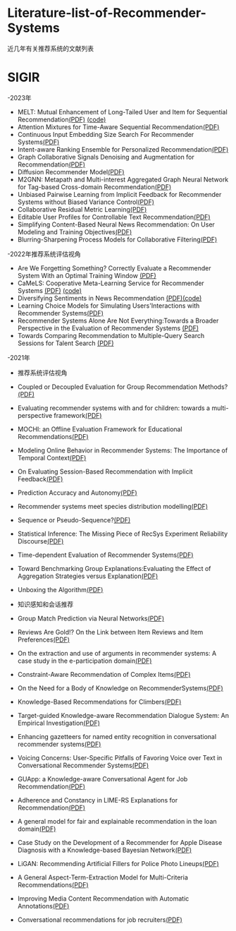 # Literature-list-of-Recommender-Systems
近几年有关推荐系统的文献列表
# SIGIR
-2023年
- MELT: Mutual Enhancement of Long-Tailed User and Item for Sequential Recommendation[(PDF)](https://arxiv.org/pdf/2304.08382.pdf) [(code)](https://link.zhihu.com/?target=https%3A//github.com/rlqja1107/MELT)
- Attention Mixtures for Time-Aware Sequential Recommendation[(PDF)](https://arxiv.org/pdf/2304.08158.pdf)
- Continuous Input Embedding Size Search For Recommender Systems[(PDF)](https://arxiv.org/pdf/2304.03501.pdf)
- Intent-aware Ranking Ensemble for Personalized Recommendation[(PDF)](https://arxiv.org/pdf/2304.07450.pdf)
- Graph Collaborative Signals Denoising and Augmentation for Recommendation[(PDF)](https://arxiv.org/pdf/2304.03344.pdf)
- Diffusion Recommender Model[(PDF)](https://arxiv.org/pdf/2304.04971.pdf)
- M2GNN: Metapath and Multi-interest Aggregated Graph Neural Network for Tag-based Cross-domain Recommendation[(PDF)](https://arxiv.org/pdf/2304.07911.pdf)
- Unbiased Pairwise Learning from Implicit Feedback for Recommender Systems without Biased Variance Control[(PDF)](https://arxiv.org/pdf/2304.05066.pdf)
- Collaborative Residual Metric Learning[(PDF)](https://arxiv.org/pdf/2304.07971.pdf)
- Editable User Profiles for Controllable Text Recommendation[(PDF)](https://arxiv.org/pdf/2304.04250.pdf)
- Simplifying Content-Based Neural News Recommendation: On User Modeling and Training Objectives[(PDF)](https://arxiv.org/pdf/2304.04250.pdf)
- Blurring-Sharpening Process Models for Collaborative Filtering[(PDF)](http://sclab.yonsei.ac.kr/publications/Papers/IC/2023_01_SIGIR_JHC.pdf)


-2022年推荐系统评估视角
- Are We Forgetting Something? Correctly Evaluate a Recommender System With an Optimal Training Window [(PDF)](https://ceur-ws.org/Vol-3228/paper1.pdf)
- CaMeLS: Cooperative Meta-Learning Service for Recommender Systems [(PDF)](https://ceur-ws.org/Vol-3228/paper2.pdf) [(code)](https://camels.recommender-systems.com/)
- Diversifying Sentiments in News Recommendation [(PDF)](https://ceur-ws.org/Vol-3228/paper3.pdf)[(code)](https://github.com/MeteSertkan/newsrec)
- Learning Choice Models for Simulating Users'Interactions with Recommender Systems[(PDF)](https://ceur-ws.org/Vol-3228/paper4.pdf)
- Recommender Systems Alone Are Not Everything:Towards a Broader Perspective in the Evaluation of Recommender Systems [(PDF)](https://ceur-ws.org/Vol-3228/paper5.pdf)
- Towards Comparing Recommendation to Multiple-Query Search Sessions for Talent Search [(PDF)](https://ceur-ws.org/Vol-3228/paper6.pdf)

  
-2021年
- 推荐系统评估视角
- Coupled or Decoupled Evaluation for Group Recommendation Methods?[(PDF)](https://ceur-ws.org/Vol-2955/paper1.pdf)
- Evaluating recommender systems with and for children: towards a multi-perspective framework[(PDF)](https://ceur-ws.org/Vol-2955/paper2.pdf)
- MOCHI: an Offline Evaluation Framework for Educational Recommendations[(PDF)](https://ceur-ws.org/Vol-2955/paper3.pdf)
- Modeling Online Behavior in Recommender Systems: The Importance of Temporal Context[(PDF)](https://ceur-ws.org/Vol-2955/paper4.pdf)
- On Evaluating Session-Based Recommendation with Implicit Feedback[(PDF)](https://ceur-ws.org/Vol-2955/paper5.pdf)
- Prediction Accuracy and Autonomy[(PDF)](https://ceur-ws.org/Vol-2955/paper6.pdf)
- Recommender systems meet species distribution modelling[(PDF)](https://ceur-ws.org/Vol-2955/paper7.pdf)
- Sequence or Pseudo-Sequence?[(PDF)](https://ceur-ws.org/Vol-2955/paper8.pdf)
- Statistical Inference: The Missing Piece of RecSys Experiment Reliability Discourse[(PDF)](https://ceur-ws.org/Vol-2955/paper9.pdf)
- Time-dependent Evaluation of Recommender Systems[(PDF)](https://ceur-ws.org/Vol-2955/paper10.pdf)
- Toward Benchmarking Group Explanations:Evaluating the Effect of Aggregation Strategies versus Explanation[(PDF)](https://ceur-ws.org/Vol-2955/paper11.pdf)
- Unboxing the Algorithm[(PDF)](https://ceur-ws.org/Vol-2955/paper12.pdf)

- 知识感知和会话推荐
- Group Match Prediction via Neural Networks[(PDF)](https://ceur-ws.org/Vol-2960/paper1.pdf)
- Reviews Are Gold!? On the Link between Item Reviews and Item Preferences[(PDF)](https://ceur-ws.org/Vol-2960/paper2.pdf)
- On the extraction and use of arguments in recommender systems: A case study in the e-participation domain[(PDF)](https://ceur-ws.org/Vol-2960/paper3.pdf)
- Constraint-Aware Recommendation of Complex Items[(PDF)](https://ceur-ws.org/Vol-2960/paper4.pdf)
- On the Need for a Body of Knowledge on RecommenderSystems[(PDF)](https://ceur-ws.org/Vol-2960/paper5.pdf)
- Knowledge-Based Recommendations for Climbers[(PDF)](https://ceur-ws.org/Vol-2960/paper6.pdf)
- Target-guided Knowledge-aware Recommendation Dialogue System: An Empirical Investigation[(PDF)](https://ceur-ws.org/Vol-2960/paper7.pdf)
- Enhancing gazetteers for named entity recognition in conversational recommender systems[(PDF)](https://ceur-ws.org/Vol-2960/paper8.pdf)
- Voicing Concerns: User-Specific Pitfalls of Favoring Voice over Text in Conversational Recommender Systems[(PDF)](https://ceur-ws.org/Vol-2960/paper9.pdf)
- GUApp: a Knowledge-aware Conversational Agent for Job Recommendation[(PDF)](https://ceur-ws.org/Vol-2960/paper10.pdf)
- Adherence and Constancy in LIME-RS Explanations for Recommendation[(PDF)](https://ceur-ws.org/Vol-2960/paper11.pdf)
- A general model for fair and explainable recommendation in the loan domain[(PDF)](https://ceur-ws.org/Vol-2960/paper12.pdf)
- Case Study on the Development of a Recommender for Apple Disease Diagnosis with a Knowledge-based Bayesian Network[(PDF)](https://ceur-ws.org/Vol-2960/paper13.pdf)
- LiGAN: Recommending Artificial Fillers for Police Photo Lineups[(PDF)](https://ceur-ws.org/Vol-2960/paper14.pdf)
- A General Aspect-Term-Extraction Model for Multi-Criteria Recommendations[(PDF)](https://ceur-ws.org/Vol-2960/paper15.pdf)
- Improving Media Content Recommendation with Automatic Annotations[(PDF)](https://ceur-ws.org/Vol-2960/paper16.pdf)
- Conversational recommendations for job recruiters[(PDF)](https://ceur-ws.org/Vol-2960/paper17.pdf)



